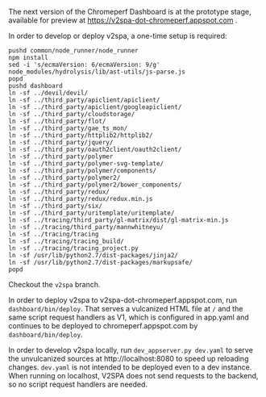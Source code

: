 The next version of the Chromeperf Dashboard is at the prototype stage,
available for preview at https://v2spa-dot-chromeperf.appspot.com .

In order to develop or deploy v2spa, a one-time setup is required:
```
pushd common/node_runner/node_runner
npm install
sed -i 's/ecmaVersion: 6/ecmaVersion: 9/g' node_modules/hydrolysis/lib/ast-utils/js-parse.js
popd
pushd dashboard
ln -sf ../devil/devil/
ln -sf ../third_party/apiclient/apiclient/
ln -sf ../third_party/apiclient/googleapiclient/
ln -sf ../third_party/cloudstorage/
ln -sf ../third_party/flot/
ln -sf ../third_party/gae_ts_mon/
ln -sf ../third_party/httplib2/httplib2/
ln -sf ../third_party/jquery/
ln -sf ../third_party/oauth2client/oauth2client/
ln -sf ../third_party/polymer
ln -sf ../third_party/polymer-svg-template/
ln -sf ../third_party/polymer/components/
ln -sf ../third_party/polymer2/
ln -sf ../third_party/polymer2/bower_components/
ln -sf ../third_party/redux/
ln -sf ../third_party/redux/redux.min.js
ln -sf ../third_party/six/
ln -sf ../third_party/uritemplate/uritemplate/
ln -sf ../tracing/third_party/gl-matrix/dist/gl-matrix-min.js
ln -sf ../tracing/third_party/mannwhitneyu/
ln -sf ../tracing/tracing
ln -sf ../tracing/tracing_build/
ln -sf ../tracing/tracing_project.py
ln -sf /usr/lib/python2.7/dist-packages/jinja2/
ln -sf /usr/lib/python2.7/dist-packages/markupsafe/
popd
```

Checkout the `v2spa` branch.

In order to deploy v2spa to v2spa-dot-chromeperf.appspot.com, run
`dashboard/bin/deploy`. That serves a vulcanized HTML file at `/` and the
same script request handlers as V1, which is configured in app.yaml and
continues to be deployed to chromeperf.appspot.com by `dashboard/bin/deploy`.

In order to develop v2spa locally, run `dev_appserver.py dev.yaml` to
serve the unvulcanized sources at http://localhost:8080 to speed up reloading
changes. `dev.yaml` is not intended to be deployed even to a dev instance.
When running on localhost, V2SPA does not send requests to the backend, so no
script request handlers are needed.
